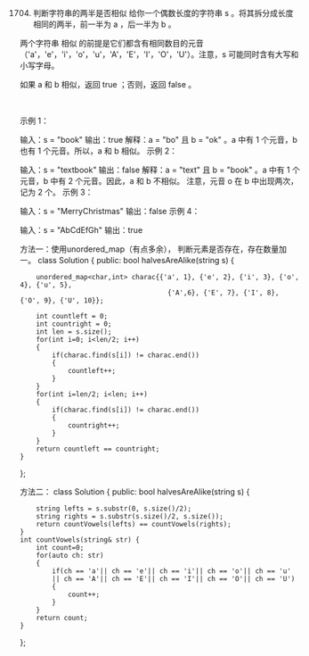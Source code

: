 1704. 判断字符串的两半是否相似
给你一个偶数长度的字符串 s 。将其拆分成长度相同的两半，前一半为 a ，后一半为 b 。

两个字符串 相似 的前提是它们都含有相同数目的元音（'a'，'e'，'i'，'o'，'u'，'A'，'E'，'I'，'O'，'U'）。注意，s 可能同时含有大写和小写字母。

如果 a 和 b 相似，返回 true ；否则，返回 false 。

 

示例 1：

输入：s = "book"
输出：true
解释：a = "bo" 且 b = "ok" 。a 中有 1 个元音，b 也有 1 个元音。所以，a 和 b 相似。
示例 2：

输入：s = "textbook"
输出：false
解释：a = "text" 且 b = "book" 。a 中有 1 个元音，b 中有 2 个元音。因此，a 和 b 不相似。
注意，元音 o 在 b 中出现两次，记为 2 个。
示例 3：

输入：s = "MerryChristmas"
输出：false
示例 4：

输入：s = "AbCdEfGh"
输出：true


方法一：使用unordered_map（有点多余）， 判断元素是否存在，存在数量加一。
class Solution {
public:
    bool halvesAreAlike(string s) {

        unordered_map<char,int> charac{{'a', 1}, {'e', 2}, {'i', 3}, {'o', 4}, {'u', 5}, 
                                         {'A',6}, {'E', 7}, {'I', 8}, {'O', 9}, {'U', 10}};
        
        int countleft = 0;
        int countright = 0;
        int len = s.size();
        for(int i=0; i<len/2; i++)
        {
            if(charac.find(s[i]) != charac.end())
            {
                countleft++;
            }
        }
        for(int i=len/2; i<len; i++)
        {
            if(charac.find(s[i]) != charac.end())
            {
                countright++;
            }
        }
        return countleft == countright;
    }
};


方法二：
class Solution {
public:
    bool halvesAreAlike(string s) {
    
        string lefts = s.substr(0, s.size()/2);
        string rights = s.substr(s.size()/2, s.size());
        return countVowels(lefts) == countVowels(rights);
    }
    int countVowels(string& str) {
        int count=0;
        for(auto ch: str)
        {
            if(ch == 'a'|| ch == 'e'|| ch == 'i'|| ch == 'o'|| ch == 'u'
            || ch == 'A'|| ch == 'E'|| ch == 'I'|| ch == 'O'|| ch == 'U')
            {
                count++;
            }
        }
        return count;
    }
};
